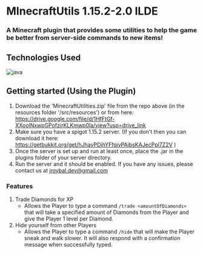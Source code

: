 # MInecraftUtils 1.15.2-2.0 ILDE

### A Minecraft plugin that provides some utilities to help the game be better from server-side commands to new items!

## Technologies Used
![java](https://img.shields.io/badge/Java-ED8B00?style=for-the-badge&logo=openjdk&logoColor=white)

## Getting started (Using the Plugin)
1. Download the 'MinecraftUtilities.zip' file from the repo above (in the resources folder '/src/resources') or from here: https://drive.google.com/file/d/1HfFtGf-XXoolNxwpGPofzirKLKmwp0la/view?usp=drive_link
2. Make sure you have a spigot 1.15.2 server.
	(If you don't then you can download it here: https://getbukkit.org/get/hJhavPDjhYFfqjyPAibsKAJecPpl7Z2V )
3. Once the server is set up and run at least once, place the <pluginName>.jar in the plugins folder of your server directory.
4. Run the server and it should be enabled. If you have any issues, please contact us at jroybal.dev@gmail.com


### Features

1. Trade Diamonds for XP
   - Allows the Player to type a command `/trade <amountOfDiamonds>` that will take a specified amount of Diamonds from the Player and give the Player 1 level per Diamond.
2. Hide yourself from other Players
   - Allows the Player to type a command `/hide` that will make the Player sneak and walk slower. It will also respond with a confirmation message when successfully typed.

### 
